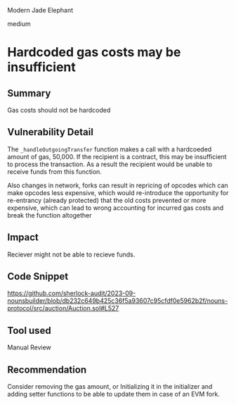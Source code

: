 Modern Jade Elephant

medium

# Hardcoded gas costs may be insufficient

## Summary
Gas costs should not be hardcoded
## Vulnerability Detail
The `_handleOutgoingTransfer` function makes a call with a hardcoeded amount of gas, 50,000. If the recipient is a contract, this may be insufficient to process the transaction. As a result the recipient would be unable to receive funds from this function.

Also changes in network, forks can result in repricing of opcodes which can make opcodes less expensive, which would re-introduce the opportunity for re-entrancy (already protected) that the old costs prevented or more expensive, which can lead to wrong accounting for incurred gas costs and break the function altogether 

## Impact
Reciever might not be able to recieve funds.
## Code Snippet
https://github.com/sherlock-audit/2023-09-nounsbuilder/blob/db232c649b425c36f5a93607c95cfdf0e5962b2f/nouns-protocol/src/auction/Auction.sol#L527
## Tool used

Manual Review

## Recommendation
Consider removing the gas amount, or Initializing it in the initializer and adding setter functions to be able to update them in case of an EVM fork.